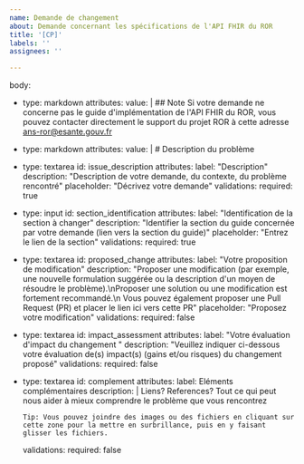 ```yaml
---
name: Demande de changement
about: Demande concernant les spécifications de l'API FHIR du ROR
title: '[CP]'
labels: ''
assignees: ''

---
```


body:
  - type: markdown
    attributes:
      value: |
        ## Note 
        Si votre demande ne concerne pas le guide d'implémentation de l'API FHIR du ROR, vous pouvez contacter directement le support du projet ROR à cette adresse
ans-ror@esante.gouv.fr


  - type: markdown
    attributes:
      value: |
        # Description du problème

  - type: textarea
    id: issue_description
    attributes:
      label: "Description"
      description: "Description de votre demande, du contexte, du problème rencontré"
      placeholder: "Décrivez votre demande"
    validations:
      required: true

  - type: input
    id: section_identification
    attributes:
      label: "Identification de la section à changer"
      description: "Identifier la section du guide concernée par votre demande (lien vers la section du guide)"
      placeholder: "Entrez le lien de la section"
    validations:
      required: true

  - type: textarea
    id: proposed_change
    attributes:
      label: "Votre proposition de modification"
      description: "Proposer une modification (par exemple, une nouvelle formulation suggérée ou la description d'un moyen de résoudre le problème).\nProposer une solution ou une modification est fortement recommandé.\n Vous pouvez également proposer une Pull Request (PR)  et placer le lien ici vers cette PR"
      placeholder: "Proposez votre modification"
    validations:
      required: false

  - type: textarea
    id: impact_assessment
    attributes:
      label: "Votre évaluation d'impact du changement "
      description: "Veuillez indiquer ci-dessous votre évaluation de(s) impact(s) (gains et/ou risques) du changement proposé"
    validations:
      required: false
  
  - type: textarea
    id: complement
    attributes:
      label: Eléments complémentaires
      description: |
        Liens? References? Tout ce qui peut nous aider à mieux comprendre le problème que vous rencontrez

        Tip: Vous pouvez joindre des images ou des fichiers en cliquant sur cette zone pour la mettre en surbrillance, puis en y faisant glisser les fichiers.
    validations:
      required: false
